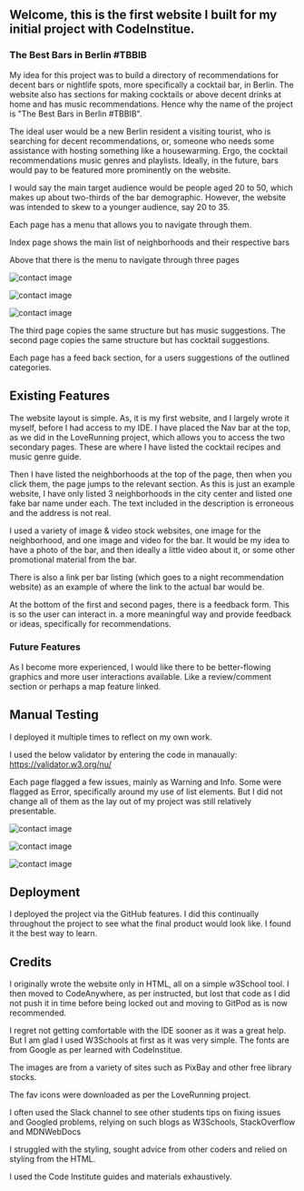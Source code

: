 
## Welcome, this is the first website I built for my initial project with CodeInstitue.

### The Best Bars in Berlin #TBBIB 

My idea for this project was to build a directory of recommendations for decent bars or nightlife spots, more specifically a cocktail bar, in Berlin. The website also has sections for making cocktails or above decent drinks at home and has music recommendations. Hence why the name of the project is "The Best Bars in Berlin #TBBIB". 

The ideal user would be a new Berlin resident a visiting tourist, who is searching for decent recommendations, or, someone who needs some assistance with hosting something like a housewarming. Ergo, the cocktail recommendations music genres and playlists. Ideally, in the future, bars would pay to be featured more prominently on the website.

I would say the main target audience would be people aged 20 to 50, which makes up about two-thirds of the bar demographic. However, the website was intended to skew to a younger audience, say 20 to 35.

Each page has a  menu that allows you to navigate through them. 

Index page shows the main list of neighborhoods and their respective bars 

Above that there is the menu to navigate through three pages

![contact image](assets/image1.png)

![contact image](assets/image2.png)

![contact image](assets/image3.png)

The third page copies the same structure but has music suggestions.
The second page copies the same structure but has cocktail suggestions.

Each page has a feed back section, for a users suggestions of the outlined categories. 

## Existing Features
The website layout is simple. As, it is my first website, and I largely wrote it myself, before I had access to my IDE. I have placed the Nav bar at the top, as we did in the LoveRunning project, which allows you to access the two secondary pages. These are where I have listed the cocktail recipes and music genre guide. 

Then I have listed the neighborhoods at the top of the page, then when you click them, the page jumps to the relevant section. As this is just an example website, I have only listed 3 neighborhoods in the city center and listed one fake bar name under each. The text included in the description is erroneous and the address is not real. 

I used a variety of image & video stock websites, one image for the neighborhood, and one image and video for the bar. It would be my idea to have a photo of the bar, and then ideally a little video about it, or some other promotional material from the bar. 

There is also a link per bar listing (which goes to a night recommendation website) as an example of where the link to the actual bar would be. 

At the bottom of the first and second pages, there is a feedback form. This is so the user can interact in. a more meaningful way and provide feedback or ideas, specifically for recommendations. 

### Future Features 
As I become more experienced, I would like there to be better-flowing graphics and more user interactions available. Like a review/comment section or perhaps a map feature linked. 

## Manual Testing
I deployed it multiple times to reflect on my own work. 

I used the below validator by entering the code in manaually: 
https://validator.w3.org/nu/

Each page flagged a few issues, mainly as Warning and Info. Some were flagged as Error, specifically around my use of list elements. But I did not change all of them as the lay out of my project was still relatively presentable. 

![contact image](assets/image4.png)

![contact image](assets/image5.png)

![contact image](assets/image6.png)

## Deployment 
I deployed the project via the GitHub features. I did this continually throughout the project to see what the final product would look like. I found it the best way to learn. 

## Credits 

I originally wrote the website only in HTML, all on a simple w3School tool. I then moved to CodeAnywhere, as per instructed, but lost that code as I did not push it in time before being locked out and moving to GitPod as is now recommended. 

I regret not getting comfortable with the IDE sooner as it was a great help. But I am glad I used W3Schools at first as it was very simple. The fonts are from Google as per learned with CodeInstitue. 

The images are from a variety of sites such as PixBay and other free library stocks. 

The fav icons were downloaded as per the LoveRunning project. 

I often used the Slack channel to see other students tips on fixing issues and Googled problems, relying on such blogs as W3Schools, StackOverflow and MDNWebDocs

I struggled  with the styling, sought advice from other coders and relied on styling from the HTML. 

I used the Code Institute guides and materials exhaustively. 
